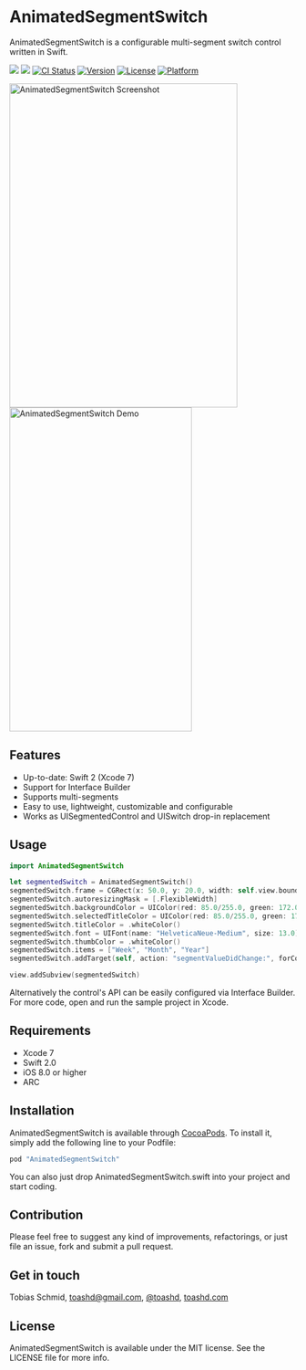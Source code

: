 # AnimatedSegmentSwitch
AnimatedSegmentSwitch is a configurable multi-segment switch control written in Swift.

[![](http://img.shields.io/badge/iOS-8.0%2B-blue.svg)]()
[![](http://img.shields.io/badge/Swift-2.0-blue.svg)]()
[![CI Status](http://img.shields.io/travis/toashd/AnimatedSegmentSwitch.svg?style=flat)](https://travis-ci.org/toashd/AnimatedSegmentSwitch)
[![Version](https://img.shields.io/cocoapods/v/AnimatedSegmentSwitch.svg?style=flat)](http://cocoapods.org/pods/AnimatedSegmentSwitch)
[![License](https://img.shields.io/cocoapods/l/AnimatedSegmentSwitch.svg?style=flat)](http://cocoapods.org/pods/AnimatedSegmentSwitch)
[![Platform](https://img.shields.io/cocoapods/p/AnimatedSegmentSwitch.svg?style=flat)](http://cocoapods.org/pods/AnimatedSegmentSwitch)

<img src="https://github.com/toashd/AnimatedSegmentSwitch/blob/master/screenshot.png" alt="AnimatedSegmentSwitch Screenshot" width="400" height="568" />
<img src="https://github.com/toashd/AnimatedSegmentSwitch/blob/master/demo.gif" alt="AnimatedSegmentSwitch Demo" width="320" height="568" />

## Features
* Up-to-date: Swift 2 (Xcode 7)
* Support for Interface Builder
* Supports multi-segments
* Easy to use, lightweight, customizable and configurable
* Works as UISegmentedControl and UISwitch drop-in replacement

## Usage

```swift
import AnimatedSegmentSwitch

let segmentedSwitch = AnimatedSegmentSwitch()
segmentedSwitch.frame = CGRect(x: 50.0, y: 20.0, width: self.view.bounds.width - 100.0, height: 30.0)
segmentedSwitch.autoresizingMask = [.FlexibleWidth]
segmentedSwitch.backgroundColor = UIColor(red: 85.0/255.0, green: 172.0/255.0, blue: 238.0/255.0, alpha: 1)
segmentedSwitch.selectedTitleColor = UIColor(red: 85.0/255.0, green: 172.0/255.0, blue: 238.0/255.0, alpha: 1)
segmentedSwitch.titleColor = .whiteColor()
segmentedSwitch.font = UIFont(name: "HelveticaNeue-Medium", size: 13.0)
segmentedSwitch.thumbColor = .whiteColor()
segmentedSwitch.items = ["Week", "Month", "Year"]
segmentedSwitch.addTarget(self, action: "segmentValueDidChange:", forControlEvents: .ValueChanged)

view.addSubview(segmentedSwitch)
```

Alternatively the control's API can be easily configured via Interface Builder.
For more code, open and run the sample project in Xcode.

## Requirements
* Xcode 7
* Swift 2.0
* iOS 8.0 or higher
* ARC

## Installation

AnimatedSegmentSwitch is available through [CocoaPods](http://cocoapods.org). To install
it, simply add the following line to your Podfile:

```ruby
pod "AnimatedSegmentSwitch"
```

You can also just drop AnimatedSegmentSwitch.swift into your project and start
coding.

## Contribution
Please feel free to suggest any kind of improvements, refactorings, or just file an
issue, fork and submit a pull request.

## Get in touch

Tobias Schmid, toashd@gmail.com, [@toashd](http://twitter.com/toashd), [toashd.com](http://toashd.com)

## License

AnimatedSegmentSwitch is available under the MIT license. See the LICENSE file for more info.
